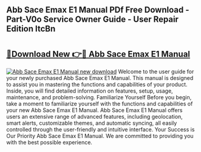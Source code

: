 ## Abb Sace Emax E1 Manual PDf Free Download - Part-V0o Service Owner Guide - User Repair Edition ItcBn

# <h2><a href="http://cf26395.oget.top/?id=Abb+Sace+Emax+E1+Manual">🔗Download New 👉🔴 Abb Sace Emax E1 Manual</a></h2>

[![Abb Sace Emax E1 Manual new download](https://i.imgur.com/5g1atiW.png)](http://cf26395.oget.top/?id=Abb+Sace+Emax+E1+Manual)
Welcome to the user guide for your newly purchased Abb Sace Emax E1 Manual. This manual is designed to assist you in mastering the functions and capabilities of your product. Inside, you will find detailed information on features, setup, usage, maintenance, and problem-solving. Familiarize Yourself Before you begin, take a moment to familiarize yourself with the functions and capabilities of your new Abb Sace Emax E1 Manual. Abb Sace Emax E1 Manual offers users an extensive range of advanced features, including geolocation, smart alerts, customizable themes, and automatic syncing, all easily controlled through the user-friendly and intuitive interface. Your Success is Our Priority Abb Sace Emax E1 Manual. We are committed to providing you with the best possible experience.
